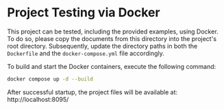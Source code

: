 # Project Testing via Docker

This project can be tested, including the provided examples, using Docker.  
To do so, please copy the documents from this directory into the project's root directory. Subsequently, update the directory paths in both the `Dockerfile` and the `docker-compose.yml` file accordingly.

To build and start the Docker containers, execute the following command:

```bash
docker compose up -d --build


```

After successful startup, the project files will be available at:
http://localhost:8095/